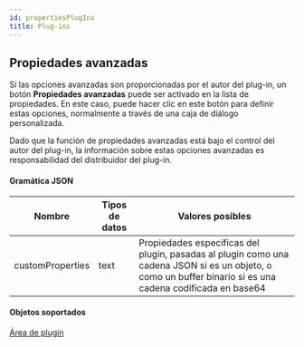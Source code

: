 ```yaml
---
id: propertiesPlugIns
title: Plug-ins
---
```


## Propiedades avanzadas

Si las opciones avanzadas son proporcionadas por el autor del plug-in, un botón **Propiedades avanzadas** puede ser activado en la lista de propiedades. En este caso, puede hacer clic en este botón para definir estas opciones, normalmente a través de una caja de diálogo personalizada.

Dado que la función de propiedades avanzadas está bajo el control del autor del plug-in, la información sobre estas opciones avanzadas es responsabilidad del distribuidor del plug-in.

#### Gramática JSON

| Nombre           | Tipos de datos | Valores posibles                                                                                                                                           |
| ---------------- | -------------- | ---------------------------------------------------------------------------------------------------------------------------------------------------------- |
| customProperties | text           | Propiedades específicas del plugin, pasadas al plugin como una cadena JSON si es un objeto, o como un buffer binario si es una cadena codificada en base64 |

#### Objetos soportados

[Área de plugin](pluginArea_overview.md)
